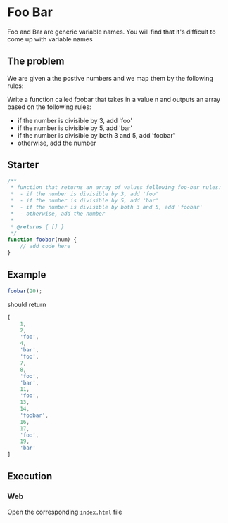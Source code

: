 # Foo Bar

Foo and Bar are generic variable names. You will find that it's difficult to come up with variable names

## The problem
We are given a the postive numbers and we map them by the following rules:

Write a function called foobar that takes in a value n and outputs an array based on the following rules:
 - if the number is divisible by 3, add 'foo'
 - if the number is divisible by 5, add 'bar'
 - if the number is divisible by both 3 and 5, add 'foobar'
 - otherwise, add the number

## Starter
```js
/**
 * function that returns an array of values following foo-bar rules:
 *  - if the number is divisible by 3, add 'foo'
 *  - if the number is divisible by 5, add 'bar'
 *  - if the number is divisible by both 3 and 5, add 'foobar'
 *  - otherwise, add the number
 * 
 * @returns { [] } 
 */
function foobar(num) {
    // add code here
}
```

## Example 
```js
foobar(20);
```
should return
```js
[
    1,
    2,
    'foo',
    4,
    'bar',
    'foo',
    7,
    8,
    'foo',
    'bar',
    11,
    'foo',
    13,
    14,
    'foobar',
    16,
    17,
    'foo',
    19,
    'bar'
]
```

## Execution
### Web
Open the corresponding `index.html` file